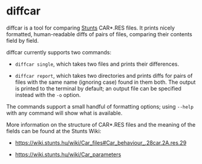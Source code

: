 # diffcar

diffcar is a tool for comparing [Stunts](https://stunts.hu) CAR\*.RES
files. It prints nicely formatted, human-readable diffs of pairs of
files, comparing their contents field by field.

diffcar currently supports two commands:

- `diffcar single`, which takes two files and prints their differences.

- `diffcar report`, which takes two directories and prints diffs for
  pairs of files with the same name (ignoring case) found in them both.
  The output is printed to the terminal by default; an output file can
  be specified instead with the `-o` option.

The commands support a small handful of formatting options; using
`--help` with any command will show what is available.

More information on the structure of CAR\*.RES files and the meaning of
the fields can be found at the Stunts Wiki:

- <https://wiki.stunts.hu/wiki/Car_files#Car_behaviour_.28car.2A.res.29>

- <https://wiki.stunts.hu/wiki/Car_parameters>

